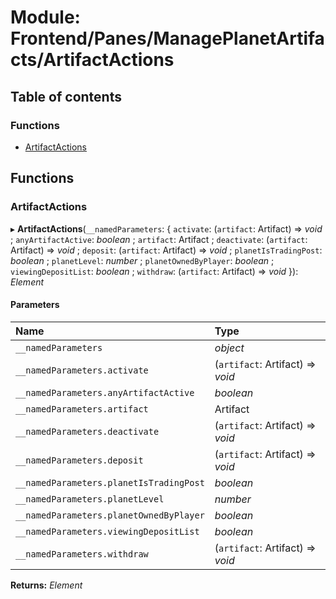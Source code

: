 # Module: Frontend/Panes/ManagePlanetArtifacts/ArtifactActions

## Table of contents

### Functions

- [ArtifactActions](frontend_panes_manageplanetartifacts_artifactactions.md#artifactactions)

## Functions

### ArtifactActions

▸ **ArtifactActions**(`__namedParameters`: { `activate`: (`artifact`: Artifact) => _void_ ; `anyArtifactActive`: _boolean_ ; `artifact`: Artifact ; `deactivate`: (`artifact`: Artifact) => _void_ ; `deposit`: (`artifact`: Artifact) => _void_ ; `planetIsTradingPost`: _boolean_ ; `planetLevel`: _number_ ; `planetOwnedByPlayer`: _boolean_ ; `viewingDepositList`: _boolean_ ; `withdraw`: (`artifact`: Artifact) => _void_ }): _Element_

#### Parameters

| Name                                    | Type                             |
| :-------------------------------------- | :------------------------------- |
| `__namedParameters`                     | _object_                         |
| `__namedParameters.activate`            | (`artifact`: Artifact) => _void_ |
| `__namedParameters.anyArtifactActive`   | _boolean_                        |
| `__namedParameters.artifact`            | Artifact                         |
| `__namedParameters.deactivate`          | (`artifact`: Artifact) => _void_ |
| `__namedParameters.deposit`             | (`artifact`: Artifact) => _void_ |
| `__namedParameters.planetIsTradingPost` | _boolean_                        |
| `__namedParameters.planetLevel`         | _number_                         |
| `__namedParameters.planetOwnedByPlayer` | _boolean_                        |
| `__namedParameters.viewingDepositList`  | _boolean_                        |
| `__namedParameters.withdraw`            | (`artifact`: Artifact) => _void_ |

**Returns:** _Element_
